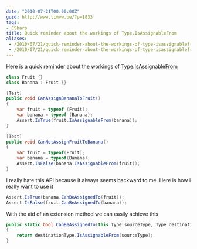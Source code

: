 ```yaml
---
date: "2010-07-21T00:00:00Z"
guid: http://www.timvw.be/?p=1833
tags:
- CSharp
title: Quick reminder about the workings of Type.IsAssignableFrom
aliases:
 - /2010/07/21/quick-reminder-about-the-workings-of-type-isassignablefrom/
 - /2010/07/21/quick-reminder-about-the-workings-of-type-isassignablefrom.html
---
```

Here is a quick reminder about the workings of [Type.IsAssignableFrom](http://msdn.microsoft.com/en-us/library/system.type.isassignablefrom.aspx)

```csharp
class Fruit {}
class Banana : Fruit {}

[Test]
public void CanAssignBananaToFruit()
{
	var fruit = typeof (Fruit);
	var banana = typeof (Banana);
	Assert.IsTrue(fruit.IsAssignableFrom(banana));
}

[Test]
public void CanNotAssignFruitToBanana()
{
	var fruit = typeof(Fruit);
	var banana = typeof(Banana);
	Assert.IsFalse(banana.IsAssignableFrom(fruit));
}
```

I really hate this API because it always seems backward to me. Here is how i really want to use it

```csharp
Assert.IsTrue(banana.CanBeAssignedTo(fruit));
Assert.IsFalse(fruit.CanBeAssignedTo(banana));
```

With the aid of an extension method we can easily achieve this

```csharp
public static bool CanBeAssignedTo(this Type sourceType, Type destinationType)
{
	return destinationType.IsAssignableFrom(sourceType);
}
```
